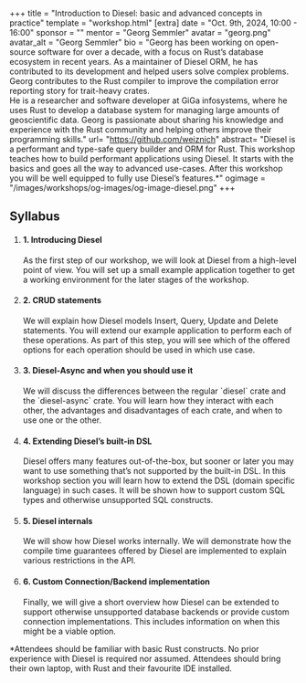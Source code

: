 +++
title = "Introduction to Diesel: basic and advanced concepts in practice"
template = "workshop.html"
[extra]
  date = "Oct. 9th, 2024, 10:00 - 16:00"
  sponsor = ""
  mentor = "Georg Semmler"
  avatar = "georg.png"
  avatar_alt = "Georg Semmler"
  bio = "Georg has been working on open-source software for over a decade, with a focus on Rust’s database ecosystem in recent years. As a maintainer of Diesel ORM, he has contributed to its development and helped users solve complex problems. Georg contributes to the Rust compiler to improve the compilation error reporting story for trait-heavy crates.<br> He is a researcher and software developer at GiGa infosystems, where he uses Rust to develop a database system for managing large amounts of geoscientific data. Georg is passionate about sharing his knowledge and experience with the Rust community and helping others improve their programming skills."
  url= "https://github.com/weiznich"
  abstract= "Diesel is a performant and type-safe query builder and ORM for Rust. This workshop teaches how to build performant applications using Diesel. It starts with the basics and goes all the way to advanced use-cases. After this workshop you will be well equipped to fully use Diesel’s features.*"
  ogimage = "/images/workshops/og-images/og-image-diesel.png"
+++

<div class="syllabus mb-10">
  <h2 class="my-7">Syllabus</h2>
  <ol>
   <li class="mb-7 border">
      <h4 class="p-4 border-b">1. Introducing Diesel</h4>
      <div class="p-4 mw-80">
        <p>As the first step of our workshop, we will look at Diesel from a high-level point of view. You will set up a small example application together to get a working environment for the later stages of the workshop.</p>
      </div>
    </li>
    <li class="mb-7 border">
      <h4 class="p-4 border-b">2. CRUD statements</h4>
      <div class="p-4 mw-80">
        <p>We will explain how Diesel models Insert, Query, Update and Delete statements. You will extend our example application to perform each of these operations. As part of this step, you will see which of the offered options for each operation should be used in which use case.</p>
      </div>
    </li>
    <li class="mb-7 border">
      <h4 class="p-4 border-b">3. Diesel-Async and when you should use it</h4>
      <div class="p-4 mw-80">
        <p>We will discuss the differences between the regular `diesel` crate and the `diesel-async` crate. You will learn how they interact with each other, the advantages and disadvantages of each crate, and when to use one or the other.</p>
      </div>
    </li>
    <li class="mb-7 border">
      <h4 class="p-4 border-b">4. Extending Diesel’s built-in DSL</h4>
      <div class="p-4 mw-80">
        <p>Diesel offers many features out-of-the-box, but sooner or later you may want to use something that’s not supported by the built-in DSL. In this workshop section you will learn how to extend the DSL (domain specific language) in such cases. It will be shown how to support custom SQL types and otherwise unsupported SQL constructs.</p>
      </div>
    </li>
    <li class="mb-7 border">
      <h4 class="p-4 border-b">5. Diesel internals</h4>
      <div class="p-4 mw-80">
        <p>We will show how Diesel works internally. We will demonstrate how the compile time guarantees offered by Diesel are implemented to explain various restrictions in the API.</p>
      </div>
    </li>
    <li class="mb-7 border">
      <h4 class="p-4 border-b">6. Custom Connection/Backend implementation</h4>
      <div class="p-4 mw-80">
        <p>Finally, we will give a short overview how Diesel can be extended to support otherwise unsupported database backends or provide custom connection implementations. This includes information on when this might be a viable option.</p>
      </div>
    </li>
  </ol>
  <p class="p-4">
  *Attendees should be familiar with basic Rust constructs. No prior experience with Diesel is required nor assumed. Attendees should bring their own laptop, with Rust and their favourite IDE installed.
</p>
</div>
